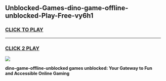 
## Unblocked-Games-dino-game-offline-unblocked-Play-Free-vy6h1
<h3>
<a href="https://premium76.site?title=dino-game-offline-unblocked&ref=20A">CLICK TO PLAY</a></h3>
<hr>

<h3>
<a href="https://premium76.site?title=dino-game-offline-unblocked&ref=20A">CLICK 2 PLAY</a>
  
</h3>

<a href="https://premium76.site?title=dino-game-offline-unblocked&ref=20A"><img src="https://clearcache.store/games.png"></a>


**dino-game-offline-unblocked games unblocked: Your Gateway to Fun and Accessible Online Gaming**
